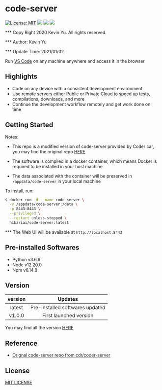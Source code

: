 # code-server

[![License: MIT](https://img.shields.io/badge/License-MIT-yellow.svg)](https://opensource.org/licenses/MIT)
![](https://img.shields.io/static/v1?label=Platforms&message=linux/amd64,linux/arm64&color=orange)
![](https://img.shields.io/static/v1?label=Python&message=3.6&color=red)
![](https://img.shields.io/static/v1?label=build&message=passing&color=green)



*** Copy Right 2020 Kevin Yu. All rights reserved.

*** Author: Kevin Yu

*** Update Time: 2021/01/02

Run [VS Code](https://github.com/Microsoft/vscode) on any machine anywhere and access it in the browser

## Highlights

- Code on any device with a consistent development environment
- Use remote servers either Public or Private Cloud to speed up tests, compilations, downloads, and more
- Continue the development workflow remotely and get work done on time

## Getting Started

Notes:

- This repo is a modified version of code-server provided by Coder car, you may find the original repo [HERE](https://github.com/cdr/code-server)

- The software is compiled in a docker container, which means Docker is required to be installed in your host machine
- The data associated with the container will be preserved in `/appdata/code-server` in your local machine

To install, run:

```bash
$ docker run -d --name code-server \
  -v /appdata/code-server:/data \
  -p 8443:8443 \
  --privileged \
  --restart unless-stopped \
  hikariai/code-server:latest
```

*** The Web UI will be available at `http://localhost:8443`

## Pre-installed Softwares

- Python v3.6.9
- Node v12.20.0
- Npm v6.14.8

## Version

| version |             Updates             |
| :-----: | :-----------------------------: |
| latest  | Pre-installed softwares updated |
| v1.0.0  |     First launched version      |

You may find all the version [HERE](https://hub.docker.com/repository/docker/hikariai/code-server/tags?page=1&ordering=last_updated)

## Reference

- [Orignal code-server repo from cdr/coder-server](https://hub.docker.com/repository/docker/hikariai/code-server/tags?page=1&ordering=last_updated)

## License

[MIT LICENSE]()
